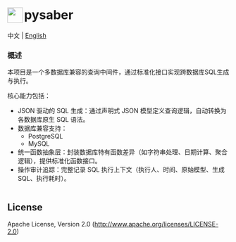 # <img src="./docs/logo.svg" height="35" width="35" align="left"> pysaber

中文 | [English](./README_en.md)

### 概述

本项目是一个多数据库兼容的查询中间件，通过标准化接口实现跨数据库SQL生成与执行。

核心能力包括：  
- JSON 驱动的 SQL 生成：通过声明式 JSON 模型定义查询逻辑，自动转换为各数据库原生 SQL 语法。
- 数据库兼容支持：
  - PostgreSQL
  - MySQL
- 统一函数抽象层：封装数据库特有函数差异（如字符串处理、日期计算、聚合逻辑），提供标准化函数接口。
- 操作审计追踪：完整记录 SQL 执行上下文（执行人、时间、原始模型、生成 SQL、执行耗时）。

```json

```

## License

Apache License, Version 2.0 (http://www.apache.org/licenses/LICENSE-2.0)
